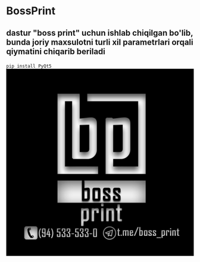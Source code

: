 # BossPrint
## dastur "boss print" uchun ishlab chiqilgan bo'lib, bunda joriy maxsulotni turli xil parametrlari orqali qiymatini chiqarib beriladi
`pip install PyQt5`
![BossPrint](https://github.com/Akmal1st/BossPrint/blob/main/photo_2022-04-17_06-03-06.jpg)
